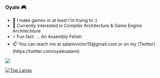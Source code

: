 # <h3>Oyale 🎮</h3>

<ul>
  <li> 🔭 I make games or at least I'm trying to :) </li>
  <li> 🌱 Currently interested in Compiler Architecture & Game Engine Architechture </li>
  <li> ⚡ Fun fact: ... An Assembly Fetish </li>
  <li> 📫 You can reach me at salamivictor15@gmail.com or on my [Twitter](https://twitter.com/oyalesalami) </li>
</ul>

<a href="https://github.com/anuraghazra/github-readme-stats" title="GitHub Statistics">
  <img src="https://github-readme-stats.vercel.app/api?username=oyalesalami&count_private=true&show_icons=true&include_all_commits=true&theme=tokyonight"/>
</a>

[![Top Langs](https://github-readme-stats.vercel.app/api/top-langs/?username=oyalesalami&langs_count=10&theme=tokyonight)](https://github.com/anuraghazra/github-readme-stats)
